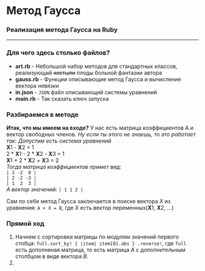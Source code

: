 # Метод Гаусса #
### Реализация метода Гаусса на Ruby ###
--------------------
### Для чего здесь столько файлов? ###
* **art.rb** - Небольшой набор методов для стандартных классов, реализующий ~~костыли~~ плоды больной фантазии автора
* **gauss.rb** - Функции описывающие метод Гаусса и вычисление вектора невязки
* **in.json** - `JSON` файл описывающий системы уравнений
* **main.rb** - Так сказать ключ запуска

### Разбираемся в методе ###

**Итак, что мы имеем на входе?** У нас есть матрица коэффициентов A и вектор свободных членов.
*Ну если ты этого не знаешь, то это работает так:*
*Допустим есть система уравнений* <br>
**X**1 - **X**2 = 1<br>
2 * **X**1 - 2 * **X**2 - **X**3 = 1<br>
**X**1 + 2 * **X**2 + **X**3 = 2<br>
*Тогда матрица коэффициентов примет вид:*<br>
`| 1 -2  0 |`<br>
`| 2 -2 -3 |`<br>
`| 1  2  3 |`<br>
*А вектор значений:* `| 1 1 2 |`

Сам по себе метод Гаусса заключается в поиске вектора *X* из уравнения: `A × X = B`, где *X* есть вектор переменных(**X**1, **X**2, ...)
### Прямой ход ###
1. Начнем с сортировки матрицы по модулям значений первого стобца: `full.sort_by! { |item| item[0].abs } .reverse!`, где `full ` есть дополненая матрица, то есть матрица *А* с дополнительным столбцом в виде вектора *B*.
2. 